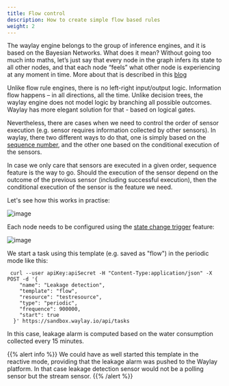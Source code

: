 ```yaml
---
title: Flow control
description: How to create simple flow based rules
weight: 2
---
```


The waylay engine belongs to the group of inference engines, and it is based on the Bayesian Networks. What does it mean? Without going too much into maths, let’s just say that every node in the graph infers its state to all other nodes, and that each node “feels” what other node is experiencing at any moment in time. More about that is described in this [blog](http://www.waylay.io/blog-one-rules-engine-to-rule-them-all.html)

Unlike flow rule engines, there is no left-right input/output logic. Information flow happens – in all directions, all the time. Unlike decision trees, the waylay engine does not model logic by branching all possible outcomes. Waylay has more elegant solution for that - based on logical gates.

Nevertheless, there are cases when we need to control the order of sensor execution (e.g. sensor requires information collected by other sensors). In waylay, there two different ways to do that, one is simply based on the [sequence number](/rule_patterns/sequence/), and the other one based on the conditional execution of the sensors. 

In case we only care that sensors are executed in a given order, sequence feature is the way to go. Should the execution of the sensor depend on the outcome of the previous sensor (including successful execution), then the conditional execution of the sensor is the feature we need.

Let's see how this works in practise:

![image](/rules/flow/flow.png)


Each node needs to be configured using the [state change trigger](usage/tasks-and-templates/) feature:

![image](/rules/flow/trigger.png)

We start a task using this template (e.g. saved as "flow") in the periodic mode like this:

```
 curl --user apiKey:apiSecret -H "Content-Type:application/json" -X POST -d '{
    "name": "Leakage detection",
    "template": "flow",
    "resource": "testresource",
    "type": "periodic",
    "frequence": 900000,
    "start": true
  }' https://sandbox.waylay.io/api/tasks
 ```

In this case, leakage alarm is computed based on the water consumption collected every 15 minutes. 

{{% alert info %}}
We could have as well started this template in the reactive mode, providing that the leakage alarm was pushed to the Waylay platform. In that case leakage detection sensor would not be a polling sensor but the stream sensor.
{{% /alert %}}



